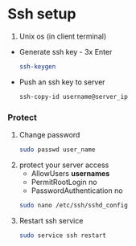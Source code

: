 ﻿# Ssh setup
1. Unix os (in client terminal)
- Generate ssh key - 3x Enter
  ```bash
  ssh-keygen
  ```
- Push an ssh key to server
   ```bash
   ssh-copy-id username@server_ip
   ```
### Protect
1. Change password
    ```bash
    sudo passwd user_name
    ```
2. protect your server access
    - AllowUsers **usernames**
    - PermitRootLogin no
    - PasswordAuthentication no
    ```bash
    sudo nano /etc/ssh/sshd_config
    ```
3. Restart ssh service
    ```bash
    sudo service ssh restart
    ```